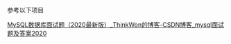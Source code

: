参考以下项目

[MySQL数据库面试题（2020最新版）_ThinkWon的博客-CSDN博客_mysql面试题及答案2020](https://blog.csdn.net/ThinkWon/article/details/104778621)

